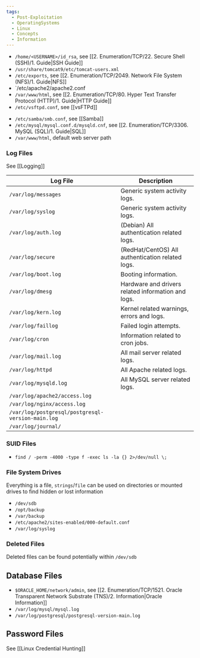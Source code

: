 ```yaml
---
tags:
  - Post-Exploitation
  - OperatingSystems
  - Linux
  - Concepts
  - Information
---
```


* `/home/<USERNAME>/id_rsa`, see [[2. Enumeration/TCP/22. Secure Shell (SSH)/1. Guide|SSH Guide]]
* `/usr/share/tomcat9/etc/tomcat-users.xml`
* `/etc/exports`, see [[2. Enumeration/TCP/2049. Network File System (NFS)/1. Guide|NFS]]
* `/etc/apache2/apache2.conf
* `/var/www/html`, see [[2. Enumeration/TCP/80. Hyper Text Transfer Protocol (HTTP)/1. Guide|HTTP Guide]]
* `/etc/vsftpd.conf`, see [[vsFTPd]]
- `/etc/samba/smb.conf`, see [[Samba]]
- `/etc/mysql/mysql.conf.d/mysqld.cnf`, see [[2. Enumeration/TCP/3306. MySQL (SQL)/1. Guide|SQL]]
- `/var/www/html`, default web server path

### Log Files

See [[Logging]]

| **Log File**                                      | **Description**                                    |
| ------------------------------------------------- | -------------------------------------------------- |
| `/var/log/messages`                               | Generic system activity logs.                      |
| `/var/log/syslog`                                 | Generic system activity logs.                      |
| `/var/log/auth.log`                               | (Debian) All authentication related logs.          |
| `/var/log/secure`                                 | (RedHat/CentOS) All authentication related logs.   |
| `/var/log/boot.log`                               | Booting information.                               |
| `/var/log/dmesg`                                  | Hardware and drivers related information and logs. |
| `/var/log/kern.log`                               | Kernel related warnings, errors and logs.          |
| `/var/log/faillog`                                | Failed login attempts.                             |
| `/var/log/cron`                                   | Information related to cron jobs.                  |
| `/var/log/mail.log`                               | All mail server related logs.                      |
| `/var/log/httpd`                                  | All Apache related logs.                           |
| `/var/log/mysqld.log`                             | All MySQL server related logs.                     |
| `/var/log/apache2/access.log`                     |                                                    |
| `/var/log/nginx/access.log`                       |                                                    |
| `/var/log/postgresql/postgresql-version-main.log` |                                                    |
| `/var/log/journal/`                               |                                                    |

### SUID Files

* `find / -perm -4000 -type f -exec ls -la {} 2>/dev/null \;`
### File System Drives

Everything is a file, `strings`/`file` can be used on directories or mounted drives to find hidden or lost information

- `/dev/sdb`
- `/opt/backup`
- `/var/backup`
- `/etc/apache2/sites-enabled/000-default.conf`
- `/var/log/syslog`

### Deleted Files

Deleted files can be found potentially within `/dev/sdb`

## Database Files

- `$ORACLE_HOME/network/admin`, see [[2. Enumeration/TCP/1521. Oracle Transparent Network Substrate (TNS)/2. Information|Oracle Information]]
- `/var/log/mysql/mysql.log`
- `/var/log/postgresql/postgresql-version-main.log`

## Password Files

See [[Linux Credential Hunting]]

